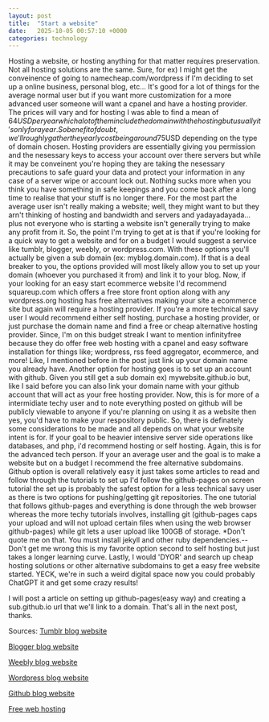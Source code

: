 ```yaml
---
layout: post
title:  "Start a website"
date:   2025-10-05 00:57:10 +0000
categories: technology
---
```


Hosting a website, or hosting anything for that matter requires preservation. Not all hosting solutions are the same. Sure, for ex) I might get the conveinence of going to namecheap.com/wordpress if I'm deciding to set up a online business, personal blog, etc... It's good for a lot of things for the average normal user but if you want more customization for a more advanced user someone will want a cpanel and have a hosting provider. The prices will vary and for hosting I was able to find a mean of 64$USD per year which a lot of them include the domain with the hosting but usually it's only for a year. So benefit of doubt, we'll roughly gather the yearly cost being around 75$USD depending on the type of domain chosen. Hosting providers are essentially giving you permission and the nesessary keys to access your account over there servers but while it may be conveinent you're hoping they are taking the nesessary precautions to safe guard your data and protect your information in any case of a server wipe or account lock out. Nothing sucks more when you think you have something in safe keepings and you come back after a long time to realise that your stuff is no longer there. For the most part the average user isn't really making a website; well, they might want to but they arn't thinking of hosting and bandwidth and servers and yadayadayada... plus not everyone who is starting a website isn't generally trying to make any profit from it. So, the point I'm trying to get at is that if you're looking for a quick way to get a website and for on a budget I would suggest a service like tumblr, blogger, weebly, or wordpress.com. With these options you'll actually be given a sub domain (ex: myblog.domain.com). If that is a deal breaker to you, the options provided will most likely allow you to set up your domain (whoever you purchased it from) and link it to your blog. Now, if your looking for an easy start ecommerce website I'd recommend squareup.com which offers a free store front option along with any wordpress.org hosting has free alternatives making your site a ecommerce site but again will require a hosting provider. If you're a more technical savy user I would recommend either self hosting, purchase a hosting provider, or just purchase the domain name and find a free or cheap alternative hosting provider. Since, I'm on this budget streak I want to mention infinityfree because they do offer free web hosting with a cpanel and easy software installation for things like; wordpress, rss feed aggregator, ecommerce, and more! Like, I mentioned before in the post just link up your domain name you already have. Another option for hosting goes is to set up an account with github. Given you still get a sub domain ex) mywebsite.github.io but, like I said before you can also link your domain name with your github account that will act as your free hosting provider. Now, this is for more of a intermidiate techy user and to note everything posted on github will be publicly viewable to anyone if you're planning on using it as a website then yes, you'd have to make your respository public. So, there is definately some considerations to be made and all depends on what your website intent is for. If your goal to be heavier intensive server side operations like databases, and php, i'd recommend hosting or self hosting. Again, this is for the advanced tech person. If your an average user and the goal is to make a website but on a budget I recommend the free alternative subdomains. Github option is overall relatively easy it just takes some articles to read and follow through the tutorials to set up I'd follow the github-pages on screen tutorial the set up is probably the safest option for a less technical savy user as there is two options for pushing/getting git repositories. The one tutorial that follows github-pages and everything is done through the web browser whereas the more techy tutorials involves, installing git (github-pages caps your upload and will not upload certain files when using the web browser github-pages) while git lets a user upload like 100GB of storage. *Don't quote me on that. You must install jekyll and other ruby dependencies.--Don't get me wrong this is my favorite option second to self hosting but just takes a longer learning curve. Lastly, I would 'DYOR' and search up cheap hosting solutions or other alternative subdomains to get a easy free website started. YECK, we're in such a weird digital space now you could probably ChatGPT it and get some crazy results! 

I will post a article on setting up github-pages(easy way) and creating a sub.github.io url that we'll link to a domain. That's all in the next post, thanks.


Sources:
<a href="https://www.tumblr.com/">Tumblr blog website</a>

<a href="https://www.blogger.com/">Blogger blog website</a>

<a href="https://weebly.com/">Weebly blog website</a>

<a href="https://wordpress.com/">Wordpress blog website</a>

<a href="https://github.com/">Github blog website</a>

<a href="https://infinityfree.com/">Free web hosting</a>
